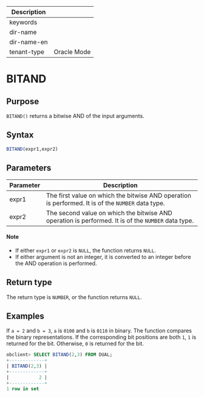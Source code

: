 | Description   |                 |
|---------------|-----------------|
| keywords      |                 |
| dir-name      |                 |
| dir-name-en   |                 |
| tenant-type   | Oracle Mode     |

# BITAND

## Purpose

`BITAND()` returns a bitwise AND of the input arguments.

## Syntax

```sql
BITAND(expr1,expr2)
```

## Parameters

| Parameter | Description |
|-------|------------------------------------|
| expr1 | The first value on which the bitwise AND operation is performed. It is of the `NUMBER` data type.  |
| expr2 | The second value on which the bitwise AND operation is performed. It is of the `NUMBER` data type.  |

  <main id="notice" type='explain'>
    <h4>Note</h4>
    <ul>
    <li>If either <code>expr1</code> or <code>expr2</code> is <code>NULL</code>, the function returns <code>NULL</code>. </li>
    <li>If either argument is not an integer, it is converted to an integer before the AND operation is performed. </li>
    </ul>
  </main>

## Return type

The return type is `NUMBER`, or the function returns `NULL`.

## Examples

If `a = 2` and `b = 3`, `a` is `0100` and `b` is `0110` in binary. The function compares the binary representations. If the corresponding bit positions are both `1`, `1` is returned for the bit. Otherwise, `0` is returned for the bit.

```sql
obclient> SELECT BITAND(2,3) FROM DUAL;
+-------------+
| BITAND(2,3) |
+-------------+
|           2 |
+-------------+
1 row in set
```
